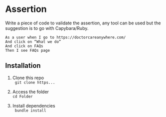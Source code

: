 # Assertion

Write a piece of code to validate the assertion, any tool can be used but the  suggestion is to go with Capybara/Ruby.

```
As a user when I go to https://doctorcareanywhere.com/
And click on “What we do”
And click on FAQs
Then I see FAQs page
```  

## Installation

1. Clone this repo  
``` git clone https...```  

2. Access the folder  
``` cd Folder ```

3. Install dependencies  
``` bundle install```

